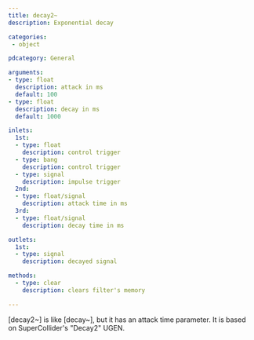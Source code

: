 ```yaml
---
title: decay2~
description: Exponential decay

categories:
 - object

pdcategory: General

arguments:
- type: float
  description: attack in ms
  default: 100
- type: float
  description: decay in ms
  default: 1000

inlets:
  1st:
  - type: float
    description: control trigger
  - type: bang
    description: control trigger
  - type: signal
    description: impulse trigger
  2nd:
  - type: float/signal
    description: attack time in ms
  3rd:
  - type: float/signal
    description: decay time in ms

outlets:
  1st:
  - type: signal
    description: decayed signal

methods:
  - type: clear
    description: clears filter's memory

---
```


[decay2~] is like [decay~], but it has an attack time parameter. It is based on SuperCollider's "Decay2" UGEN.

